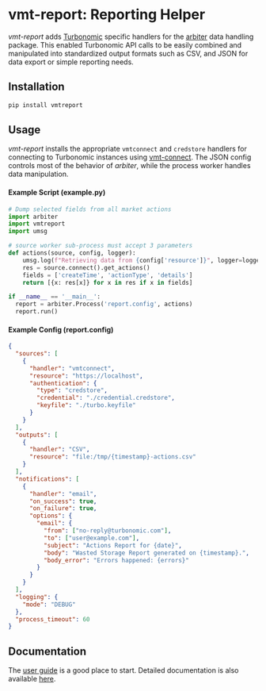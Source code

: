 # vmt-report: Reporting Helper

*vmt-report* adds [Turbonomic](https://www.turbonomic.com) specific handlers for
the [arbiter](https://github.com/rastern/arbiter) data handling package. This
enabled Turbonomic API calls to be easily combined and manipulated into standardized output formats such as CSV, and JSON for data export or simple reporting needs.


## Installation

```bash
pip install vmtreport
```

## Usage

*vmt-report* installs the appropriate ``vmtconnect`` and ``credstore`` handlers for
connecting to Turbonomic instances using [vmt-connect](https://turbonomic.github.io/vmt-connect/start.html). The JSON config controls most of the behavior of *arbiter*,
while the process worker handles data manipulation.


#### Example Script (example.py)

```python
# Dump selected fields from all market actions
import arbiter
import vmtreport
import umsg

# source worker sub-process must accept 3 parameters
def actions(source, config, logger):
    umsg.log(f"Retrieving data from {config['resource']}", logger=logger)
    res = source.connect().get_actions()
    fields = ['createTime', 'actionType', 'details']
    return [{x: res[x]} for x in res if x in fields]

if __name__ == '__main__':
  report = arbiter.Process('report.config', actions)
  report.run()
```


#### Example Config (report.config)

```json
{
  "sources": [
    {
      "handler": "vmtconnect",
      "resource": "https://localhost",
      "authentication": {
        "type": "credstore",
        "credential": "./credential.credstore",
        "keyfile": "./turbo.keyfile"
      }
    }
  ],
  "outputs": [
    {
      "handler": "CSV",
      "resource": "file:/tmp/{timestamp}-actions.csv"
    }
  ],
  "notifications": [
    {
      "handler": "email",
      "on_success": true,
      "on_failure": true,
      "options": {
        "email": {
          "from": ["no-reply@turbonomic.com"],
          "to": ["user@example.com"],
          "subject": "Actions Report for {date}",
          "body": "Wasted Storage Report generated on {timestamp}.",
          "body_error": "Errors happened: {errors}"
        }
      }
    }
  ],
  "logging": {
    "mode": "DEBUG"
  },
  "process_timeout": 60
}
```

## Documentation

The [user guide](https://rastern.github.io/vmt-report/userguide.html) is a
good place to start. Detailed documentation is also available [here](https://rastern.github.io/vmt-connect).
